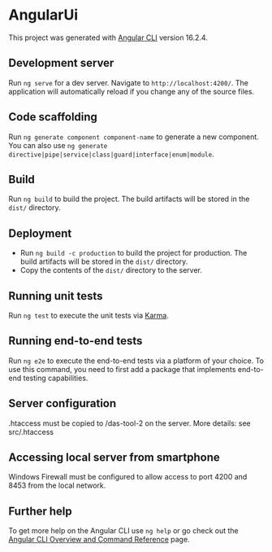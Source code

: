 # AngularUi

This project was generated with [Angular CLI](https://github.com/angular/angular-cli) version 16.2.4.

## Development server

Run `ng serve` for a dev server. Navigate to `http://localhost:4200/`. The application will automatically reload if you change any of the source files.

## Code scaffolding

Run `ng generate component component-name` to generate a new component. You can also use `ng generate directive|pipe|service|class|guard|interface|enum|module`.

## Build

Run `ng build` to build the project. The build artifacts will be stored in the `dist/` directory.

## Deployment

* Run `ng build -c production` to build the project for production. The build artifacts will be stored in the `dist/` directory.
* Copy the contents of the `dist/` directory to the server.


## Running unit tests

Run `ng test` to execute the unit tests via [Karma](https://karma-runner.github.io).

## Running end-to-end tests

Run `ng e2e` to execute the end-to-end tests via a platform of your choice. To use this command, you need to first add a package that implements end-to-end testing capabilities.

## Server configuration

.htaccess must be copied to /das-tool-2 on the server.
More details: see src/.htaccess

## Accessing local server from smartphone

Windows Firewall must be configured to allow access to port 4200 and 8453 from the local network.

## Further help

To get more help on the Angular CLI use `ng help` or go check out the [Angular CLI Overview and Command Reference](https://angular.io/cli) page.
